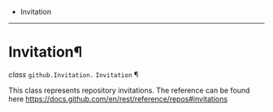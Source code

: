   + Invitation

* * *
# Invitation¶

_class_ `github.Invitation.`  `Invitation` ¶

This class represents repository invitations. The reference can be found here https://docs.github.com/en/rest/reference/repos#invitations
